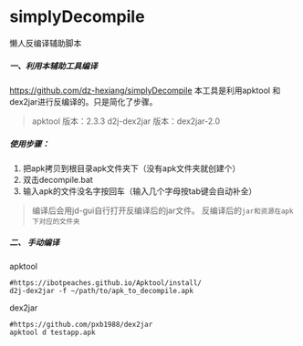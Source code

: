 # simplyDecompile
懒人反编译辅助脚本
##### 一、利用本辅助工具编译
https://github.com/dz-hexiang/simplyDecompile
本工具是利用apktool 和dex2jar进行反编译的。只是简化了步骤。

> apktool 版本：2.3.3
d2j-dex2jar 版本：dex2jar-2.0


##### 使用步骤：
 1. 把apk拷贝到根目录apk文件夹下（没有apk文件夹就创建个）
 2. 双击decompile.bat
 3. 输入apk的文件没名字按回车（输入几个字母按tab键会自动补全）


>  编译后会用jd-gui自行打开反编译后的jar文件。
>  反编译后的`jar和资源在apk下对应的文件夹`



##### 二、 手动编译
apktool 
```
#https://ibotpeaches.github.io/Apktool/install/
d2j-dex2jar -f ~/path/to/apk_to_decompile.apk
```

dex2jar
```
#https://github.com/pxb1988/dex2jar
apktool d testapp.apk
```
